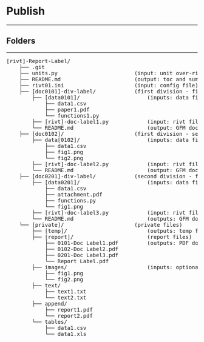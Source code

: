 
# Publish

<hr>

## Folders
<hr>

<pre>
[rivt]-Report-Label/               
    ├── .git
    ├── units.py                        (input: unit over-ride)
    ├── README.md                       (output: toc and summary) 
    ├── rivt01.ini                      (input: config file)
    ├── [doc0101]-div-label/            (first division - first file)
        ├── [data0101]/                     (inputs: data files)
            ├── data1.csv                   
            ├── paper1.pdf
            └── functions1.py                   
        ├── [rivt]-doc-label1.py            (input: rivt file)
        └── README.md                       (output: GFM doc)
    ├── [doc0102]/                      (first division - second file)
        ├── data[0102]/                     (inputs: data files)
            ├── data1.csv
            ├── fig1.png
            └── fig2.png
        ├── [rivt]-doc-label2.py            (input: rivt file)
        └── README.md                       (output: GFM doc)
    ├── [doc0201]-div-label/            (second division - first file)
        ├── [data0201]/                     (inputs: data files)
            ├── data1.csv
            ├── attachment.pdf
            ├── functions.py
            └── fig1.png
        ├── [rivt]-doc-label3.py            (input: rivt file)
        └── README.md                       (outputs: GFM doc)
    └── [private]/                      (private files)
        ├── [temp]/                         (outputs: temp files)
        ├── [report]/                       (report files)
            ├── 0101-Doc Label1.pdf         (outputs: PDF docs)
            ├── 0102-Doc Label2.pdf
            ├── 0201-Doc Label3.pdf
            └── Report Label.pdf            
        ├── images/                         (inputs: optional private data)
            ├── fig1.png
            └── fig2.png
        ├── text/    
            ├── text1.txt
            └── text2.txt
        ├── append/    
            ├── report1.pdf
            └── report2.pdf
        └── tables/
            ├── data1.csv
            └── data1.xls
</pre>